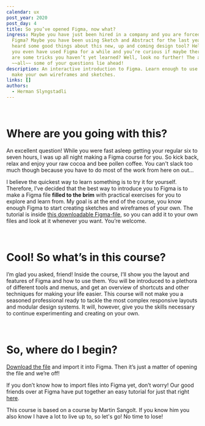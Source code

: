 ```yaml
---
calendar: ux
post_year: 2020
post_day: 4
title: So you’ve opened Figma, now what?
ingress: Maybe you have just been hired in a company and you are forced to use
  Figma? Maybe you have been using Sketch and Abstract for the last years and
  heard some good things about this new, up and coming design tool? Hell, maybe
  you even have used Figma for a while and you’re curious if maybe there still
  are some tricks you haven’t yet learned? Well, look no further! The answers to
  ~~all~~ some of your questions lie ahead!
description: An interactive introduction to Figma. Learn enough to use Figma to
  make your own wireframes and sketches.
links: []
authors:
  - Herman Slyngstadli
---
```

<br/>

# Where are you going with this?

An excellent question! While you were fast asleep getting your regular six to seven hours, I was up all night making a Figma course for you. So kick back, relax and enjoy your raw cocoa and bee pollen coffee. You can't slack too much though because you have to do most of the work from here on out…

I believe the quickest way to learn something is to try it for yourself. Therefore, I’ve decided that the best way to introduce you to Figma is to make a Figma file **filled to the brim** with practical exercises for you to explore and learn from. My goal is at the end of the course, you know enough Figma to start creating sketches and wireframes of your own. The tutorial is inside [this downloadable Figma-file](https://www.dropbox.com/s/kwjs6u4wis28dqc/Figma%20101.fig?dl=0), so you can add it to your own files and look at it whenever you want. You’re welcome.

<br/>

# Cool! So what’s in this course?

I’m glad you asked, friend! Inside the course, I’ll show you the layout and features of Figma and how to use them. You will be introduced to a plethora of different tools and menus, and get an overview of shortcuts and other techniques for making your life easier. This course will not make you a seasoned professional ready to tackle the most complex responsive layouts and modular design systems. It will, however, give you the skills necessary to continue experimenting and creating on your own.

<br/>

# So, where do I begin?

[Download the file](https://www.dropbox.com/s/kwjs6u4wis28dqc/Figma%20101.fig?dl=0) and import it into Figma. Then it’s just a matter of opening the file and we’re off!

If you don’t know how to import files into Figma yet, don’t worry! Our good friends over at Figma have put together an easy tutorial for just that right [here](https://help.figma.com/hc/en-us/articles/360041003114-Import-files-into-Figma).

This course is based on a course by Martin Sangolt. If you know him you also know I have a lot to live up to, so let's go! No time to lose!